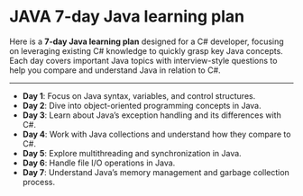 # JAVA 7-day Java learning plan


Here is a **7-day Java learning plan** designed for a C# developer, focusing on leveraging existing C# knowledge to quickly grasp key Java concepts. Each day covers important Java topics with interview-style questions to help you compare and understand Java in relation to C#.

---

- **Day 1**: Focus on Java syntax, variables, and control structures.
- **Day 2**: Dive into object-oriented programming concepts in Java.
- **Day 3**: Learn about Java’s exception handling and its differences with C#.
- **Day 4**: Work with Java collections and understand how they compare to C#.
- **Day 5**: Explore multithreading and synchronization in Java.
- **Day 6**: Handle file I/O operations in Java.
- **Day 7**: Understand Java’s memory management and garbage collection process.

